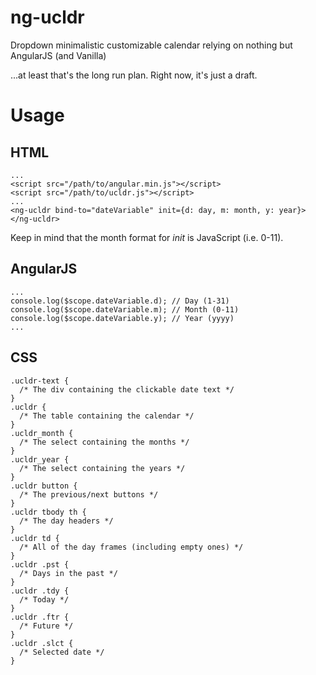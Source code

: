 # ng-ucldr
Dropdown minimalistic customizable calendar relying on nothing but AngularJS (and Vanilla)

...at least that's the long run plan. Right now, it's just a draft.

Usage
==============
HTML
-----
````
...
<script src="/path/to/angular.min.js"></script>
<script src="/path/to/ucldr.js"></script>
...
<ng-ucldr bind-to="dateVariable" init={d: day, m: month, y: year}></ng-ucldr>
````
Keep in mind that the month format for *init* is JavaScript (i.e. 0-11).

AngularJS
----------
````
...
console.log($scope.dateVariable.d); // Day (1-31)
console.log($scope.dateVariable.m); // Month (0-11)
console.log($scope.dateVariable.y); // Year (yyyy)
...
````

CSS
-----
````
.ucldr-text {
  /* The div containing the clickable date text */
}
.ucldr {
  /* The table containing the calendar */
}
.ucldr_month {
  /* The select containing the months */
}
.ucldr_year {
  /* The select containing the years */
}
.ucldr button {
  /* The previous/next buttons */
}
.ucldr tbody th {
  /* The day headers */
}
.ucldr td {
  /* All of the day frames (including empty ones) */
}
.ucldr .pst {
  /* Days in the past */
}
.ucldr .tdy {
  /* Today */
}
.ucldr .ftr {
  /* Future */
}
.ucldr .slct {
  /* Selected date */
}
````
